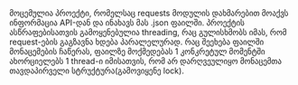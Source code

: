 მოცემულია პროექტი, რომელსაც requests მოდულის დახმარებით მოაქვს ინფორმაცია API-დან და ინახავს მას .json ფაილში. 
პროექტის ასწრაფებისათვის გამოყენებულია threading, რაც გულისხმობს იმას, რომ request-ების გაგზავნა ხდება პარალელურად. 
რაც შეეხება ფაილში მონაცემების ჩაწერას, ფაილზე მოქმედებას 1 კონკრეტულ მომენტში ახორციელებს 1 thread-ი იმისათვის, 
რომ არ დარღვეულიყო მონაცემთა თავდაპირველი სტრუქტურა(გამოვიყენე lock). 
